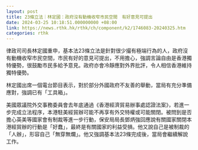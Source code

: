 ```yaml
---
layout: post
title: 23條立法｜林定國：政府沒有動機收窄市民空間　有好意見可提出
date: 2024-03-25 10:18:51.000000000 +08:00
link: https://news.rthk.hk/rthk/ch/component/k2/1746083-20240325.htm
categories: rthk
---
```


律政司司長林定國重申，基本法23條立法是針對很少撮有極端行為的人，政府沒有動機收窄市民空間，市民有好的意見可提出，不用擔心，強調言論自由是香港獨特優勢，很鼓勵市民多給予意見。政府亦會冷靜應對外界批評，令人相信香港維持獨特優勢。

林定國出席一個電台節目表示，對於部分外國政府不友善的舉動，當局有充分準備應對，強調已有「工具箱」。

美國眾議院外交事務委員會去年底通過《香港經濟貿易辦事處認證法案》，若進一步完成立法程序，本港駐美經貿辦可能不再享有外交特權或可能關閉。被問到是否擔心英美等國家會有制裁等進一步行動，保安局局長鄧炳強回應說有關國家關閉本港經貿辦的行動是「好蠢」，最終是有關國家的利益受損。他又說自己是被制裁的「人辦」，形容自己「無穿無爛」。他又強調基本法23條完成後，當局會繼續解說工作。
